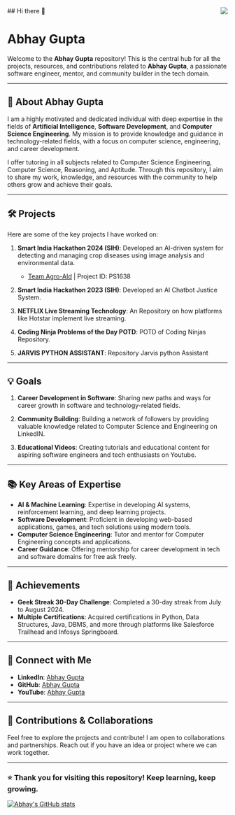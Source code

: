<img align="right" src="https://visitor-badge.laobi.icu/badge?page_id=Abs6187.Abs6187" />
## Hi there 👋

# Abhay Gupta

Welcome to the **Abhay Gupta** repository! This is the central hub for all the projects, resources, and contributions related to **Abhay Gupta**, a passionate software engineer, mentor, and community builder in the tech domain.

---

## 📌 About Abhay Gupta

I am a highly motivated and dedicated individual with deep expertise in the fields of **Artificial Intelligence**, **Software Development**, and **Computer Science Engineering**. My mission is to provide knowledge and guidance in technology-related fields, with a focus on computer science, engineering, and career development.

I offer tutoring in all subjects related to Computer Science Engineering, Computer Science, Reasoning, and Aptitude. Through this repository, I aim to share my work, knowledge, and resources with the community to help others grow and achieve their goals.

---

## 🛠️ Projects

Here are some of the key projects I have worked on:

1. **Smart India Hackathon 2024 (SIH)**: Developed an AI-driven system for detecting and managing crop diseases using image analysis and environmental data.  
   - [Team Agro-AId](#) | Project ID: PS1638

2. **Smart India Hackathon 2023 (SIH)**: Developed an AI Chatbot Justice System.

3. **NETFLIX Live Streaming Technology**: An Repository on how platforms like Hotstar implement live streaming.

4. **Coding Ninja Problems of the Day POTD**: POTD of Coding Ninjas Repository.

5. **JARVIS PYTHON ASSISTANT**: Repository Jarvis python Assistant

---

## 💡 Goals

1. **Career Development in Software**: Sharing new paths and ways for career growth in software and technology-related fields.
   
2. **Community Building**: Building a network of followers by providing valuable knowledge related to Computer Science and Engineering on LinkedIN.
   
3. **Educational Videos**: Creating tutorials and educational content for aspiring software engineers and tech enthusiasts on Youtube.

---

## 📚 Key Areas of Expertise

- **AI & Machine Learning**: Expertise in developing AI systems, reinforcement learning, and deep learning projects.
- **Software Development**: Proficient in developing web-based applications, games, and tech solutions using modern tools.
- **Computer Science Engineering**: Tutor and mentor for Computer Engineering concepts and applications.
- **Career Guidance**: Offering mentorship for career development in tech and software domains for free ask freely.

---

## 🎯 Achievements

- **Geek Streak 30-Day Challenge**: Completed a 30-day streak from July to August 2024.
- **Multiple Certifications**: Acquired certifications in Python, Data Structures, Java, DBMS, and more through platforms like Salesforce Trailhead and Infosys Springboard.

---

## 🔗 Connect with Me

- **LinkedIn**: [Abhay Gupta](https://www.linkedin.com/in/abhay-gupta)
- **GitHub**: [Abhay Gupta](https://github.com/abhaygupta)
- **YouTube**: [Abhay Gupta](https://www.youtube.com/AbhayGupta)

---

## 🤝 Contributions & Collaborations

Feel free to explore the projects and contribute! I am open to collaborations and partnerships. Reach out if you have an idea or project where we can work together.

---

### ⭐ Thank you for visiting this repository! Keep learning, keep growing.
[![Abhay's GitHub stats](https://github-readme-stats.vercel.app/api?username=abs6187)](https://github.com/abs6187/github-readme-stats)
